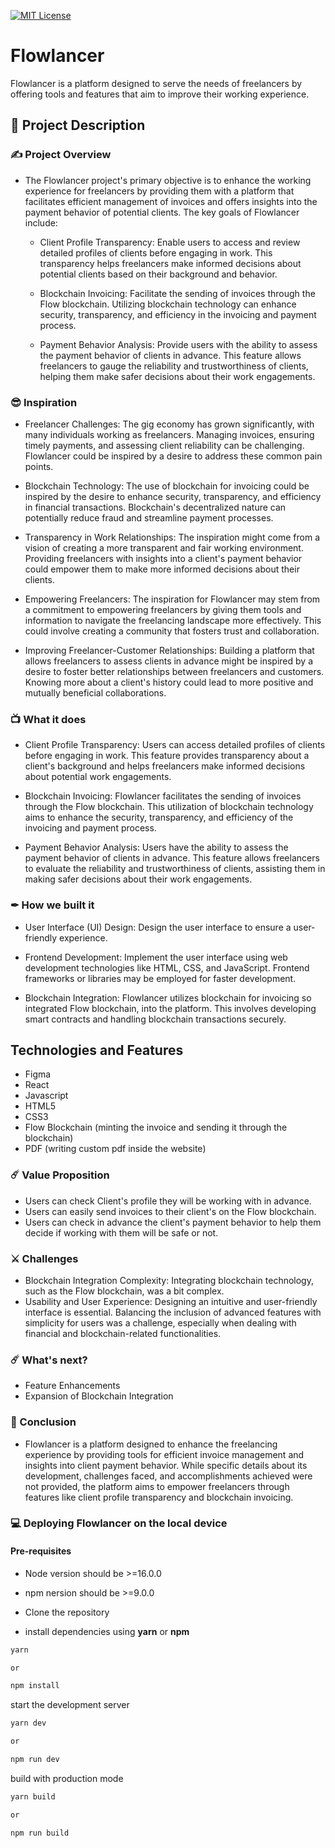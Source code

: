 [![MIT License](https://img.shields.io/badge/License-MIT-green.svg)](https://choosealicense.com/licenses/mit/)
# Flowlancer

Flowlancer is a platform designed to serve the needs of freelancers by offering tools and features that aim to improve their working experience.

## 📝 Project Description

### ✍ Project Overview
- The Flowlancer project's primary objective is to enhance the working experience for freelancers by providing them with a platform that facilitates efficient management of invoices and offers insights into the payment behavior of potential clients. The key goals of Flowlancer include:

    - Client Profile Transparency: Enable users to access and review detailed profiles of clients before engaging in work. This transparency helps freelancers make informed decisions about potential clients based on their background and behavior.

    - Blockchain Invoicing: Facilitate the sending of invoices through the Flow blockchain. Utilizing blockchain technology can enhance security, transparency, and efficiency in the invoicing and payment process.

    - Payment Behavior Analysis: Provide users with the ability to assess the payment behavior of clients in advance. This feature allows freelancers to gauge the reliability and trustworthiness of clients, helping them make safer decisions about their work engagements.

### 😎 Inspiration
- Freelancer Challenges: The gig economy has grown significantly, with many individuals working as freelancers. Managing invoices, ensuring timely payments, and assessing client reliability can be challenging. Flowlancer could be inspired by a desire to address these common pain points.

- Blockchain Technology: The use of blockchain for invoicing could be inspired by the desire to enhance security, transparency, and efficiency in financial transactions. Blockchain's decentralized nature can potentially reduce fraud and streamline payment processes.

- Transparency in Work Relationships: The inspiration might come from a vision of creating a more transparent and fair working environment. Providing freelancers with insights into a client's payment behavior could empower them to make more informed decisions about their clients.

- Empowering Freelancers: The inspiration for Flowlancer may stem from a commitment to empowering freelancers by giving them tools and information to navigate the freelancing landscape more effectively. This could involve creating a community that fosters trust and collaboration.

- Improving Freelancer-Customer Relationships: Building a platform that allows freelancers to assess clients in advance might be inspired by a desire to foster better relationships between freelancers and customers. Knowing more about a client's history could lead to more positive and mutually beneficial collaborations.

### 📺 What it does
- Client Profile Transparency: Users can access detailed profiles of clients before engaging in work. This feature provides transparency about a client's background and helps freelancers make informed decisions about potential work engagements.

- Blockchain Invoicing: Flowlancer facilitates the sending of invoices through the Flow blockchain. This utilization of blockchain technology aims to enhance the security, transparency, and efficiency of the invoicing and payment process.

- Payment Behavior Analysis: Users have the ability to assess the payment behavior of clients in advance. This feature allows freelancers to evaluate the reliability and trustworthiness of clients, assisting them in making safer decisions about their work engagements.

### ✒ How we built it
- User Interface (UI) Design: Design the user interface to ensure a user-friendly experience.

- Frontend Development: Implement the user interface using web development technologies like HTML, CSS, and JavaScript. Frontend frameworks or libraries may be employed for faster development.

- Blockchain Integration: Flowlancer utilizes blockchain for invoicing so integrated Flow blockchain, into the platform. This involves developing smart contracts and handling blockchain transactions securely.

## Technologies and Features
- Figma
- React
- Javascript
- HTML5
- CSS3
- Flow Blockchain (minting the invoice and sending it through the blockchain)
- PDF (writing custom pdf inside the website)


### ☄️ Value Proposition
- Users can check Client's profile they will be working with in advance.
- Users can easily send invoices to their client's on the Flow blockchain.
- Users can check in advance the client's payment behavior to help them decide if working with them will be safe or not.

### ⚔ Challenges
- Blockchain Integration Complexity: Integrating blockchain technology, such as the Flow blockchain, was a bit complex.
- Usability and User Experience: Designing an intuitive and user-friendly interface is essential. Balancing the inclusion of advanced features with simplicity for users was a challenge, especially when dealing with financial and blockchain-related functionalities.

### ☄️ What's next?
- Feature Enhancements
- Expansion of Blockchain Integration

### 🌟 Conclusion
- Flowlancer is a platform designed to enhance the freelancing experience by providing tools for efficient invoice management and insights into client payment behavior. While specific details about its development, challenges faced, and accomplishments achieved were not provided, the platform aims to empower freelancers through features like client profile transparency and blockchain invoicing.


### 💻 Deploying Flowlancer on the local device

#### Pre-requisites

- Node version should be >=16.0.0
- npm nersion should be >=9.0.0

- Clone the repository

- install dependencies using **yarn** or **npm**

```sh
yarn

or

npm install
```

start the development server
```sh
yarn dev

or

npm run dev
```

build with production mode
```sh
yarn build

or

npm run build
```
